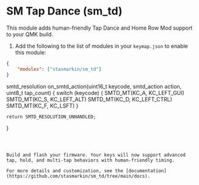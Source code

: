 # SM Tap Dance (sm_td)

This module adds human-friendly Tap Dance and Home Row Mod support to your QMK build.

1. Add the following to the list of modules in your `keymap.json` to enable this module:

```json
{
    "modules": ["stasmarkin/sm_td"]
}
```

smtd_resolution on_smtd_action(uint16_t keycode, smtd_action action, uint8_t tap_count) {
    switch (keycode) {
        SMTD_MT(KC_A, KC_LEFT_GUI)
        SMTD_MT(KC_S, KC_LEFT_ALT)
        SMTD_MT(KC_D, KC_LEFT_CTRL)
        SMTD_MT(KC_F, KC_LSFT)
    }

    return SMTD_RESOLUTION_UNHANDLED;
}
```



Build and flash your firmware. Your keys will now support advanced tap, hold, and multi-tap behaviors with human-friendly timing.

For more details and customization, see the [documentation](https://github.com/stasmarkin/sm_td/tree/main/docs).
